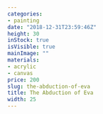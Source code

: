 ```yaml
---
categories:
- painting
date: "2018-12-31T23:59:46Z"
height: 30
inStock: true
isVisible: true
mainImage: ""
materials:
- acrylic
- canvas
price: 200
slug: the-abduction-of-eva
title: The Abduction of Eva
width: 25
---
```


